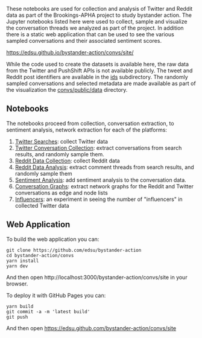 These notebooks are used for collection and analysis of Twitter and Reddit data as part of the Brookings-APHA project to study bystander action. The Jupyter notebooks listed here were used to collect, sample and visualize the conversation threads we analyzed as part of the project. In addition there is a static web application that can be used to see the various sampled conversations and their associated sentiment scores.

https://edsu.github.io/bystander-action/convs/site/

While the code used to create the datasets is available here, the raw data from the Twitter and PushShift APIs is not available publicly. The tweet and Reddit post identifiers are available in the [ids](https://github.com/edsu/bystander-action/tree/main/ids) subdirectory. The randomly sampled conversations and selected metadata are made available as part of the visualization the [convs/public/data](https://github.com/edsu/bystander-action/tree/main/convs/public/data) directory.

## Notebooks

The notebooks proceed from collection, conversation extraction, to sentiment analysis, network extraction for each of the platforms:

1. [Twitter Searches](https://github.com/edsu/bystander-action/blob/main/Twitter%20Searches.ipynb): collect Twitter data
2. [Twitter Conversation Collection](https://github.com/edsu/bystander-action/blob/main/Twitter%20Conversation%20Collection.ipynb): extract conversations from search results, and randomly sample them.
3. [Reddit Data Collection](https://github.com/edsu/bystander-action/blob/main/Reddit%20Data%20Collection.ipynb): collect Reddit data
4. [Reddit Data Analysis](https://github.com/edsu/bystander-action/blob/main/Reddit%20Data%20Analysis.ipynb): extract comment threads from search results, and randomly sample them
5. [Sentiment Analysis](https://github.com/edsu/bystander-action/blob/main/Sentiment%20Analysis.ipynb): add sentiment analysis to the conversation data.
6. [Conversation Graphs](https://github.com/edsu/bystander-action/blob/main/Conversation%20Graphs.ipynb): extract network graphs for the Reddit and Twitter conversations as edge and node lists
7. [Influencers](https://github.com/edsu/bystander-action/blob/main/Influencers.ipynb): an experiment in seeing the number of "influencers" in collected Twitter data

## Web Application

To build the web application you can:

    git clone https://github.com/edsu/bystander-action
    cd bystander-action/convs
    yarn install
    yarn dev

And then open http://localhost:3000/bystander-action/convs/site in your browser.

To deploy it with GitHub Pages you can:

    yarn build
    git commit -a -m 'latest build'
    git push

And then open https://edsu.github.com/bystander-action/convs/site
